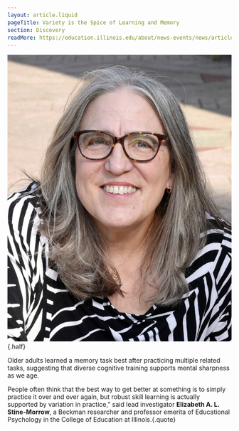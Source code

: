 ```yaml
---
layout: article.liquid
pageTitle: Variety is the Spice of Learning and Memory
section: Discovery
readMore: https://education.illinois.edu/about/news-events/news/article/2024/09/12/variety-is-the-spice-of-learning--memory-study-suggests
---
```

<ilw-content width="page">

![Elizabeth A. L. Stine-Morrow smiling at camera](/img/discovery/stine.jpg){.half}

Older adults learned a memory task best after practicing multiple related tasks, suggesting that diverse cognitive training supports mental sharpness as we age.

People often think that the best way to get better at something is to simply practice it over and over again, but robust skill learning is actually supported by variation in practice,” said lead investigator **Elizabeth A. L. Stine-Morrow**, a Beckman researcher and professor emerita of Educational Psychology in the College of Education at Illinois.{.quote}

</ilw-content>